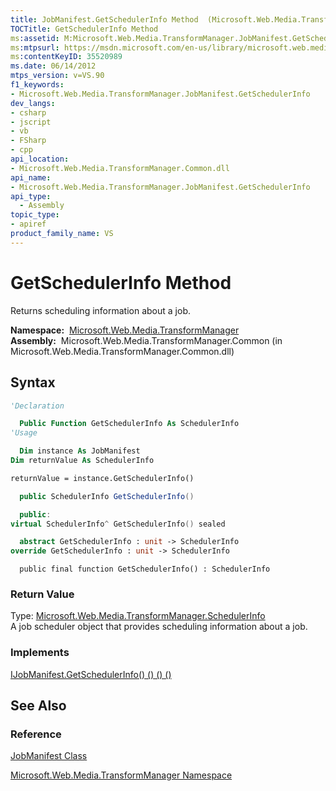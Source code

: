 ```yaml
---
title: JobManifest.GetSchedulerInfo Method  (Microsoft.Web.Media.TransformManager)
TOCTitle: GetSchedulerInfo Method
ms:assetid: M:Microsoft.Web.Media.TransformManager.JobManifest.GetSchedulerInfo
ms:mtpsurl: https://msdn.microsoft.com/en-us/library/microsoft.web.media.transformmanager.jobmanifest.getschedulerinfo(v=VS.90)
ms:contentKeyID: 35520989
ms.date: 06/14/2012
mtps_version: v=VS.90
f1_keywords:
- Microsoft.Web.Media.TransformManager.JobManifest.GetSchedulerInfo
dev_langs:
- csharp
- jscript
- vb
- FSharp
- cpp
api_location:
- Microsoft.Web.Media.TransformManager.Common.dll
api_name:
- Microsoft.Web.Media.TransformManager.JobManifest.GetSchedulerInfo
api_type:
  - Assembly
topic_type:
- apiref
product_family_name: VS
---
```


# GetSchedulerInfo Method

Returns scheduling information about a job.

**Namespace:**  [Microsoft.Web.Media.TransformManager](microsoft-web-media-transformmanager-namespace.md)  
**Assembly:**  Microsoft.Web.Media.TransformManager.Common (in Microsoft.Web.Media.TransformManager.Common.dll)

## Syntax

```vb
'Declaration

  Public Function GetSchedulerInfo As SchedulerInfo
'Usage

  Dim instance As JobManifest
Dim returnValue As SchedulerInfo

returnValue = instance.GetSchedulerInfo()
```

```csharp
  public SchedulerInfo GetSchedulerInfo()
```

```cpp
  public:
virtual SchedulerInfo^ GetSchedulerInfo() sealed
```

``` fsharp
  abstract GetSchedulerInfo : unit -> SchedulerInfo 
override GetSchedulerInfo : unit -> SchedulerInfo 
```

```jscript
  public final function GetSchedulerInfo() : SchedulerInfo
```

### Return Value

Type: [Microsoft.Web.Media.TransformManager.SchedulerInfo](schedulerinfo-class-microsoft-web-media-transformmanager.md)  
A job scheduler object that provides scheduling information about a job.  

### Implements

[IJobManifest.GetSchedulerInfo() () () ()](ijobmanifest-getschedulerinfo-method-microsoft-web-media-transformmanager.md)  

## See Also

### Reference

[JobManifest Class](jobmanifest-class-microsoft-web-media-transformmanager.md)

[Microsoft.Web.Media.TransformManager Namespace](microsoft-web-media-transformmanager-namespace.md)

